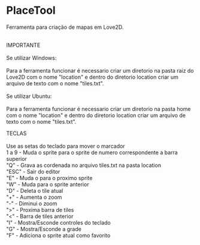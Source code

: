 # PlaceTool
Ferramenta para criação de mapas em Love2D.<br><br>

IMPORTANTE
<br><br>Se utilizar Windows:<br><br>
  Para a ferramenta funcionar é necessario criar um diretorio na pasta raiz do Love2D com o nome "location" e dentro do diretorio 
  location criar um arquivo de texto com o nome "tiles.txt".
<br><br>Se utilizar Ubuntu:<br><br>
  Para a ferramenta funcionar é necessario criar um diretorio na pasta home com o nome "location" e dentro do diretorio 
  location criar um arquivo de texto com o nome "tiles.txt".

TECLAS<br><br>
  Use as setas do teclado para mover o marcador<br>
  1 a 9 - Muda o sprite para o sprite de numero correspondente a barra superior<br>
  "Q" - Grava as cordenada no arquivo tiles.txt na pasta location<br>
  "ESC" - Sair do editor<br>
  "E" - Muda o para o proximo sprite<br>
  "W" - Muda para o sprite anterior<br>
  "D" - Deleta o tile atual<br>
  "+" - Aumenta o zoom<br>
  "-" - Diminui o zoom<br>
  ">" - Proxima barra de tiles<br>
  "<" - Barra de tiles anterior<br>
  "I" - Mostra/Esconde controles do teclado<br>
  "G" - Mostra/Esconde a grade<br>
  "F" - Adiciona o sprite atual como favorito<br>
